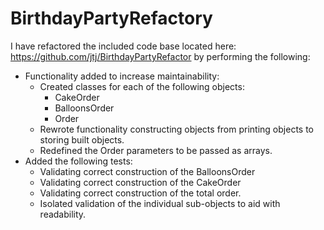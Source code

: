 # BirthdayPartyRefactory
I have refactored the included code base located here: https://github.com/jtj/BirthdayPartyRefactor by performing the following:
 - Functionality added to increase maintainability:
    - Created classes for each of the following objects:
      - CakeOrder
      - BalloonsOrder
      - Order
    - Rewrote functionality constructing objects from printing objects to storing built objects.
    - Redefined the Order parameters to be passed as arrays.
- Added the following tests:
    - Validating correct construction of the BalloonsOrder
    - Validating correct construction of the CakeOrder
    - Validating correct construction of the total order.
    - Isolated validation of the individual sub-objects to aid with readability. 
